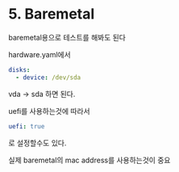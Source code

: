 # 5. Baremetal

baremetal용으로 테스트를 해봐도 된다

hardware.yaml에서

```yaml
disks:
  - device: /dev/sda
```

vda -> sda 하면 된다.

uefi를 사용하는것에 따라서

```yaml
uefi: true
```

로 설정할수도 있다.

실제 baremetal의 mac address를 사용하는것이 중요
